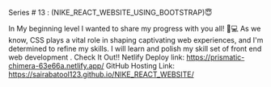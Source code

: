 Series # 13 : (NIKE_REACT_WEBSITE_USING_BOOTSTRAP)😇

In My beginning level I wanted to share my progress with you all! 💪💻 As we know, CSS plays a vital role in shaping captivating web experiences, and I'm determined to refine my skills. I will learn and polish my skill set of front end web development .
Check It Out!!
Netlify Deploy link: https://prismatic-chimera-63e66a.netlify.app/
GitHub Hosting Link: https://sairabatool123.github.io/NIKE_REACT_WEBSITE/
